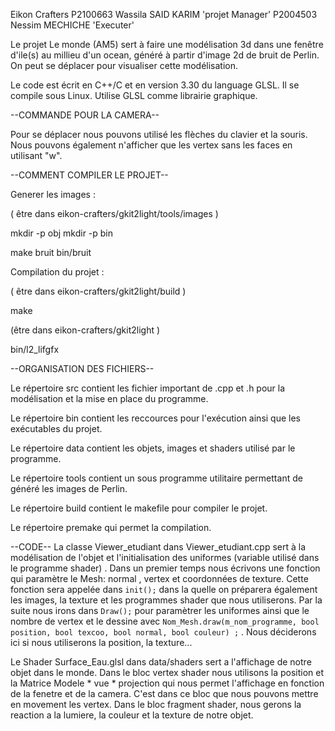 Eikon Crafters
P2100663 Wassila SAID KARIM 'projet Manager'
P2004503 Nessim MECHICHE 'Executer'


Le projet Le monde (AM5) sert à faire une modélisation 3d dans une fenêtre d'ile(s) au millieu d'un ocean, généré à partir d'image 2d de bruit de Perlin. On peut se déplacer pour visualiser cette modélisation.

Le code est écrit en C++/C et en version 3.30 du language GLSL.
Il se compile sous Linux. 
Utilise GLSL comme librairie graphique.

--COMMANDE POUR LA CAMERA--

Pour se déplacer nous pouvons utilisé les flèches du clavier et la souris.
Nous pouvons également n'afficher que les vertex sans les faces en utilisant "w".

--COMMENT COMPILER LE PROJET--

Generer les images : 

( être dans eikon-crafters/gkit2light/tools/images )

mkdir -p obj
mkdir -p bin

make bruit
bin/bruit


Compilation du projet : 

( être dans eikon-crafters/gkit2light/build )

make

(être dans eikon-crafters/gkit2light )

bin/l2_lifgfx


--ORGANISATION DES FICHIERS-- 

Le répertoire src contient les fichier important de .cpp et .h pour la modélisation et la mise en place du programme.

Le répertoire bin contient les reccources pour l'exécution ainsi que les exécutables du projet.

Le répertoire data contient les objets, images et shaders utilisé par le programme.

Le répertoire tools contient un sous programme utilitaire permettant de généré les images de Perlin.

Le répertoire build contient le makefile pour compiler le projet.

Le répertoire premake qui permet la compilation.

--CODE--
La classe Viewer_etudiant dans Viewer_etudiant.cpp sert à la modélisation de l'objet et l'initialisation des uniformes (variable utilisé dans le programme shader) . 
Dans un premier temps nous écrivons une fonction qui paramètre le Mesh: normal , vertex et coordonnées de texture. Cette fonction sera appelée dans ```init();``` dans la quelle on préparera également les images, la texture et les programmes shader que nous utiliserons. 
Par la suite nous irons dans ```Draw();```  pour paramètrer les uniformes ainsi que le nombre de vertex et le dessine avec ```Nom_Mesh.draw(m_nom_programme, bool position, bool texcoo, bool normal, bool couleur) ;``` . Nous déciderons ici si nous utiliserons la position, la texture...

Le Shader Surface_Eau.glsl dans data/shaders sert a l'affichage de notre objet dans le monde.
Dans le bloc vertex shader nous utilisons la position et la Matrice Modele \* vue \* projection qui nous permet l'affichage en fonction de la fenetre et de la camera. C'est dans ce bloc que nous pouvons mettre en movement les vertex.
Dans le bloc fragment shader, nous gerons la reaction a la lumiere, la couleur et la texture de notre objet. 

